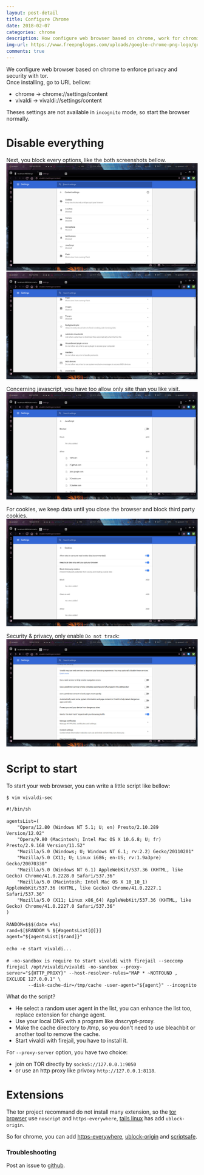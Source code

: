```yaml
---
layout: post-detail
title: Configure Chrome
date: 2018-02-07
categories: chrome
description: How configure web browser based on chrome, work for chromium, vivaldi...
img-url: https://www.freepnglogos.com/uploads/google-chrome-png-logo/google-chrome-review-ebooks-png-logo-34.png
comments: true
---
```


We configure web browser based on chrome to enforce privacy and security with tor.  
Once installing, go to URL bellow:  

+ chrome -> chrome://settings/content
+ vivaldi -> vivaldi://settings/content

Theses settings are not available in `incognito` mode, so start the browser normally.

# Disable everything

Next, you block every options, like the both screenshots bellow.
![content](/assets/imgs/vivaldi_01.jpg "chrome setting 1")
![content](/assets/imgs/vivaldi_02.jpg "chorme settings 2")

Concerning javascript, you have too allow only site than you like visit.
![content](/assets/imgs/vivaldi_03.jpg "chrome settings javascript")

For cookies, we keep data until you close the browser and block third party cookies.
![content](/assets/imgs/vivaldi_05.jpg "chrome cookie")

Security & privacy, only enable `Do not track`:
![content](/assets/imgs/vivaldi_06.jpg "security & privacy")

# Script to start

To start your web browser, you can write a little script like bellow:

    $ vim vivaldi-sec

```
#!/bin/sh

agentsList=(
    "Opera/12.80 (Windows NT 5.1; U; en) Presto/2.10.289 Version/12.02"
    "Opera/9.80 (Macintosh; Intel Mac OS X 10.6.8; U; fr) Presto/2.9.168 Version/11.52"
    "Mozilla/5.0 (Windows; U; Windows NT 6.1; rv:2.2) Gecko/20110201"
    "Mozilla/5.0 (X11; U; Linux i686; en-US; rv:1.9a3pre) Gecko/20070330"
    "Mozilla/5.0 (Windows NT 6.1) AppleWebKit/537.36 (KHTML, like Gecko) Chrome/41.0.2228.0 Safari/537.36"
    "Mozilla/5.0 (Macintosh; Intel Mac OS X 10_10_1) AppleWebKit/537.36 (KHTML, like Gecko) Chrome/41.0.2227.1 Safari/537.36"
    "Mozilla/5.0 (X11; Linux x86_64) AppleWebKit/537.36 (KHTML, like Gecko) Chrome/41.0.2227.0 Safari/537.36"
)

RANDOM=$$$(date +%s)
rand=$[$RANDOM % ${#agentsList[@]}]
agent="${agentsList[$rand]}"

echo -e start vivaldi...

# -no-sandbox is require to start vivaldi with firejail --seccomp
firejail /opt/vivaldi/vivaldi -no-sandbox --proxy-server="${HTTP_PROXY}" --host-resolver-rules="MAP * ~NOTFOUND , EXCLUDE 127.0.0.1" \
        --disk-cache-dir=/tmp/cache -user-agent="${agent}" --incognito
```

What do the script? 
+ He select a random user agent in the list, you can enhance the list too, replace extension for change agent.
+ Use your local DNS with a program like dnscrypt-proxy.
+ Make the cache directory to /tmp, so you don't need to use bleachbit or another tool to remove the cache.
+ Start vivaldi with firejail, you have to install it.

For `--proxy-server` option, you have two choice: 
+ join on TOR directly by `socks5://127.0.0.1:9050` 
+ or use an http proxy like privoxy `http://127.0.0.1:8118`.

# Extensions

The tor project recommand do not install many extension, so the [tor browser](https://www.torproject.org/projects/torbrowser.html.en) use `noscript` and `https-everywhere`, [tails linux](https://tails.boum.org) has add `ublock-origin`.  

So for chrome, you can add [https-everywhere](https://www.eff.org/https-everywhere), [ublock-origin](https://github.com/gorhill/uBlock) and [scriptsafe](https://github.com/andryou/scriptsafe).

### Troubleshooting

Post an issue to [github](https://github.com/szorfein/szorfein.github.io/issue).
